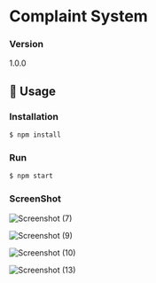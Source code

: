 # Complaint System

### Version
1.0.0

## 📝 Usage

### Installation

```sh
$ npm install
```

### Run

```sh
$ npm start
```

### ScreenShot

![Screenshot (7)](https://github.com/shivayadavgolla/MajorProject_complaint_management_system/assets/127854794/90e85c06-384f-443d-b54a-046ab8cbb37a)

![Screenshot (9)](https://github.com/shivayadavgolla/MajorProject_complaint_management_system/assets/127854794/ffb27027-178d-4d2a-9b3f-5aadf9387663)

![Screenshot (10)](https://github.com/shivayadavgolla/MajorProject_complaint_management_system/assets/127854794/b8b00335-f833-4cdf-bdd6-7c931522dcf8)

![Screenshot (13)](https://github.com/shivayadavgolla/MajorProject_complaint_management_system/assets/127854794/209c4485-5eeb-4bdd-814c-f9b9f9e2e669)




